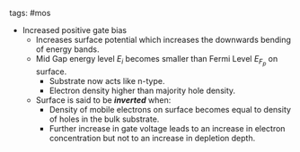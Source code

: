 tags: #mos 
- Increased positive gate bias
	- Increases surface potential which increases the downwards bending of energy bands.
	- Mid Gap energy level $E_i$ becomes smaller than Fermi Level $E_{F_p}$ on surface.
		- Substrate now acts like n-type.
		- Electron density higher than majority hole density.
	- Surface is said to be ***inverted*** when:
		- Density of mobile electrons on surface becomes equal to density of holes in the bulk substrate.
		- Further increase in gate voltage leads to an increase in electron concentration but not to an increase in depletion depth.